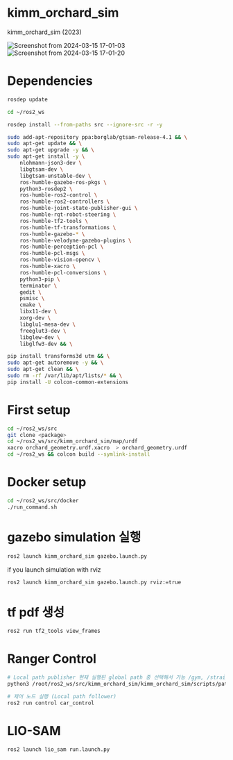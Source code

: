 # kimm_orchard_sim

kimm_orchard_sim (2023)

![Screenshot from 2024-03-15 17-01-03](https://github.com/HPC-Lab-KOREATECH/kimm_orchard_sim/assets/157468651/b6549de4-58db-42f6-9e48-996b5e12e011)
![Screenshot from 2024-03-15 17-01-20](https://github.com/HPC-Lab-KOREATECH/kimm_orchard_sim/assets/157468651/76202934-4f10-474b-aa93-5a92c31663f3)


# Dependencies

```bash
rosdep update

cd ~/ros2_ws

rosdep install --from-paths src --ignore-src -r -y

sudo add-apt-repository ppa:borglab/gtsam-release-4.1 && \
sudo apt-get update && \
sudo apt-get upgrade -y && \
sudo apt-get install -y \
    nlohmann-json3-dev \
    libgtsam-dev \
    libgtsam-unstable-dev \
    ros-humble-gazebo-ros-pkgs \
    python3-rosdep2 \
    ros-humble-ros2-control \
    ros-humble-ros2-controllers \
    ros-humble-joint-state-publisher-gui \
    ros-humble-rqt-robot-steering \
    ros-humble-tf2-tools \
    ros-humble-tf-transformations \
    ros-humble-gazebo-* \
    ros-humble-velodyne-gazebo-plugins \
    ros-humble-perception-pcl \
    ros-humble-pcl-msgs \
    ros-humble-vision-opencv \
    ros-humble-xacro \
    ros-humble-pcl-conversions \
    python3-pip \
    terminator \
    gedit \
    psmisc \
    cmake \
    libx11-dev \
    xorg-dev \
    libglu1-mesa-dev \
    freeglut3-dev \
    libglew-dev \
    libglfw3-dev && \

pip install transforms3d utm && \
sudo apt-get autoremove -y && \
sudo apt-get clean && \
sudo rm -rf /var/lib/apt/lists/* && \
pip install -U colcon-common-extensions
```

# First setup

```bash
cd ~/ros2_ws/src
git clone <package>
cd ~/ros2_ws/src/kimm_orchard_sim/map/urdf
xacro orchard_geometry.urdf.xacro  > orchard_geometry.urdf
cd ~/ros2_ws && colcon build --symlink-install
```

# Docker setup

```bash
cd ~/ros2_ws/src/docker
./run_command.sh
```

# gazebo simulation 실행

```bash
ros2 launch kimm_orchard_sim gazebo.launch.py
```
if you launch simulation with rviz
```bash
ros2 launch kimm_orchard_sim gazebo.launch.py rviz:=true
```

# tf pdf 생성

```bash
ros2 run tf2_tools view_frames
```

# Ranger Control

```bash
# Local path publisher 현재 실행된 global path 중 선택해서 가능 /gym, /straight, /u_turn, /circle
python3 /root/ros2_ws/src/kimm_orchard_sim/kimm_orchard_sim/scripts/path_debug/local_path_publisher.py /gym

# 제어 노드 실행 (Local path follower)
ros2 run control car_control
```

# LIO-SAM

```bash
ros2 launch lio_sam run.launch.py
```
